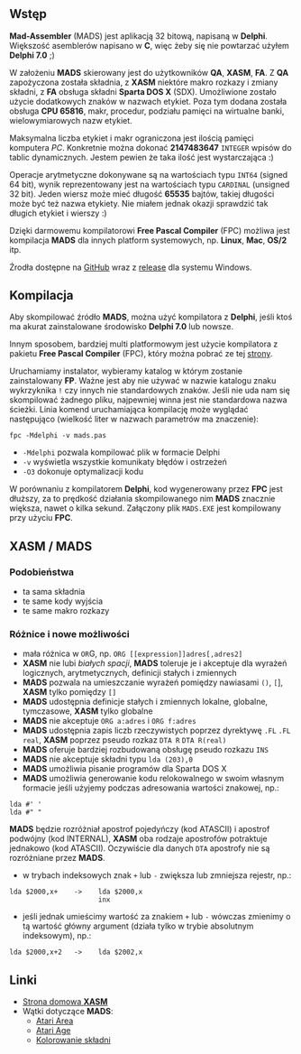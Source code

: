 #

## Wstęp

**Mad-Assembler** (MADS) jest aplikacją 32 bitową, napisaną w **Delphi**. Większość asemblerów napisano w **C**, więc żeby się nie powtarzać użyłem **Delphi 7.0** ;)

W założeniu **MADS** skierowany jest do użytkowników **QA**, **XASM**, **FA**. Z **QA** zapożyczona została składnia, z **XASM** niektóre makro rozkazy i zmiany składni, z **FA** obsługa składni **Sparta DOS X** (SDX). Umożliwione zostało użycie dodatkowych znaków w nazwach etykiet. Poza tym dodana została obsługa **CPU 65816**, makr, procedur, podziału pamięci na wirtualne banki, wielowymiarowych nazw etykiet.

Maksymalna liczba etykiet i makr ograniczona jest ilością pamięci komputera *PC*. Konkretnie można dokonać **2147483647** `INTEGER` wpisów do tablic dynamicznych. Jestem pewien że taka ilość jest wystarczająca :)

Operacje arytmetyczne dokonywane są na wartościach typu `INT64` (signed 64 bit), wynik reprezentowany jest na wartościach typu `CARDINAL` (unsigned 32 bit).
Jeden wiersz może mieć długość **65535** bajtów, takiej długości może być też nazwa etykiety. Nie miałem jednak okazji sprawdzić tak długich etykiet i wierszy :)

Dzięki darmowemu kompilatorowi **Free Pascal Compiler** (FPC) możliwa jest kompilacja **MADS** dla innych platform systemowych, np. **Linux**, **Mac**, **OS/2** itp.

Źrodła dostępne na [GitHub](https://github.com/tebe6502/Mad-Assembler) wraz z [release](https://github.com/tebe6502/Mad-Assembler/releases) dla systemu Windows.

## Kompilacja

Aby skompilować źródło **MADS**, można użyć kompilatora z **Delphi**, jeśli ktoś ma akurat zainstalowane środowisko **Delphi 7.0** lub nowsze.

Innym sposobem, bardziej multi platformowym jest użycie kompilatora z pakietu **Free Pascal Compiler** (FPC), który można pobrać ze tej [strony](http://www.freepascal.org/).

Uruchamiamy instalator, wybieramy katalog w którym zostanie zainstalowany **FP**. Ważne jest aby nie używać w nazwie katalogu znaku wykrzyknika `!` czy innych nie standardowych znaków. Jeśli nie uda nam się skompilować żadnego pliku, najpewniej winna jest nie standardowa nazwa ścieżki. Linia komend uruchamiająca kompilację może wyglądać następująco (wielkość liter w nazwach parametrów ma znaczenie):

    fpc -Mdelphi -v mads.pas

* `-Mdelphi`     pozwala kompilować plik w formacie Delphi
* `-v`           wyświetla wszystkie komunikaty błędów i ostrzeżeń
* `-O3`          dokonuje optymalizacji kodu

W porównaniu z kompilatorem **Delphi**, kod wygenerowany przez **FPC** jest dłuższy, za to prędkość działania skompilowanego nim **MADS** znacznie większa, nawet o kilka sekund. Załączony plik `MADS.EXE` jest kompilowany przy użyciu **FPC**.

## **XASM** / **MADS**

### Podobieństwa

* ta sama składnia
* te same kody wyjścia
* te same makro rozkazy

### Różnice i nowe możliwości

* mała różnica w `OR`G, np. `ORG [[expression]]adres[,adres2]`
* **XASM** nie lubi *białych spacji*, **MADS** toleruje je i akceptuje dla wyrażeń logicznych, arytmetycznych, definicji stałych i zmiennych
* **MADS** pozwala na umieszczanie wyrażeń pomiędzy nawiasami `()`, `[`], **XASM** tylko pomiędzy `[]`
* **MADS** udostępnia definicje stałych i zmiennych lokalne, globalne, tymczasowe, **XASM** tylko globalne
* **MADS** nie akceptuje `ORG a:adres` i `ORG f:adres`
* **MADS** udostępnia zapis liczb rzeczywistych poprzez dyrektywę `.FL` `.FL real`, **XASM** poprzez pseudo rozkaz `DTA R` `DTA R(real)`
* **MADS** oferuje bardziej rozbudowaną obsługę pseudo rozkazu `INS`
* **MADS** nie akceptuje składni typu `lda (203),0`
* **MADS** umożliwia pisanie programów dla Sparta DOS X
* **MADS** umożliwia generowanie kodu relokowalnego w swoim własnym formacie
jeśli użyjemy podczas adresowania wartości znakowej, np.:

```
lda #' '
lda #" "
```

**MADS** będzie rozróżniał apostrof pojedyńczy (kod ATASCII) i apostrof podwójny (kod INTERNAL), **XASM** oba rodzaje apostrofów potraktuje jednakowo (kod ATASCII). Oczywiście dla danych `DTA` apostrofy nie są rozróżniane przez **MADS**.

* w trybach indeksowych znak `+` lub `-` zwiększa lub zmniejsza rejestr, np.:

```
lda $2000,x+    ->    lda $2000,x
                      inx
```

* jeśli jednak umieścimy wartość za znakiem `+` lub `-` wówczas zmienimy o tą wartość główny argument (działa tylko w trybie absolutnym indeksowym), np.:

```
lda $2000,x+2   ->    lda $2002,x
```

## Linki

* [Strona domowa **XASM**](http://atariarea.histeria.pl/x-asm/)
* Wątki dotyczące **MADS**:
    * [Atari Area](http://www.atari.org.pl/forum/viewtopic.php?id=8450)
    * [Atari Age](http://atariage.com/forums/topic/114443-mad-assembler-mads/)
    * [Kolorowanie składni](http://www.atari.org.pl/forum/viewtopic.php?id=13407)